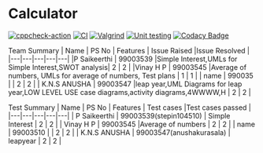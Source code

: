 # Calculator
[![cppcheck-action](https://github.com/99003539/Calculator/actions/workflows/c-cpp.yml/badge.svg)](https://github.com/99003539/Calculator/actions/workflows/c-cpp.yml)
[![CI](https://github.com/99003539/Calculator/actions/workflows/ci.yml/badge.svg)](https://github.com/99003539/Calculator/actions/workflows/ci.yml)
[![Valgrind](https://github.com/99003539/Calculator/actions/workflows/valgrind1.yml/badge.svg)](https://github.com/99003539/Calculator/actions/workflows/valgrind1.yml)
[![Unit testing](https://github.com/99003539/Calculator/actions/workflows/unit-test.yml/badge.svg)](https://github.com/99003539/Calculator/actions/workflows/unit-test.yml)
[![Codacy Badge](https://app.codacy.com/project/badge/Grade/8da79ff2b5e34b62a0474e4957b41b73)](https://www.codacy.com/gh/99003539/Calculator/dashboard?utm_source=github.com&amp;utm_medium=referral&amp;utm_content=99003539/Calculator&amp;utm_campaign=Badge_Grade)


Team Summary
| Name  |  PS No |  Features |  Issue Raised  |Issue Resolved   |
|---|---|---|---|---|
|P Saikeerthi   |   99003539 |Simple Interest,UMLs for Simple Interest,SWOT analysis| 2  | 2  |
|Vinay H P  | 99003545  |Average of numbers, UMLs for average of numbers, Test plans   | 1  |  1 |
| name  |  990035 |  |  2 |  2 |
| K.N.S ANUSHA  |  99003547 |leap year,UML Diagrams for leap year,LOW LEVEL USE case diagrams,activity diagrams,4WWWW,H  | 2  |  2 |




Test Summary
| Name  |  PS No |  Features |  Test cases  |Test cases passed  |
|---|---|---|---|---|
|  P Saikeerthi |   99003539(stepin104510) | Simple Interest | 2  | 2  |
| Vinay H P  | 99003545  |Average of numbers   | 2 |  2 |
|  name  |  99003510 |   |  2 |  2 |
| K.N.S ANUSHA   |  99003547(anushakurasala) | leapyear  | 2  |  2 |
